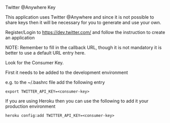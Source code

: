 Twitter @Anywhere Key

This application uses Twitter @Anywhere and since it is not possible to share keys then it will be necessary for you to generate and use your own.

Register/Login to https://dev.twitter.com/ and follow the instruction to create an application

NOTE: Remember to fill in the callback URL, though it is not mandatory it is better to use a default URL entry here.

Look for the Consumer Key.

First it needs to be added to the development environment 

e.g. to the ~/.bashrc file add the following entry

    export TWITTER_API_KEY=<consumer-key>

If you are using Heroku then you can use the following to add it your production environment

    heroku config:add TWITTER_API_KEY=<consumer-key> 
